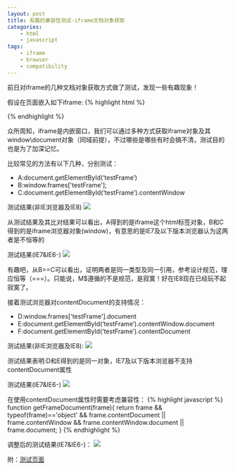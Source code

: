 ```yaml
---
layout: post
title: 有趣的兼容性测试-iframe文档对象获取
categories:
    - html
    - javascript
tags:
    - iframe
    - browser
    - compatibility
---
```


前日对iframe的几种文档对象获取方式做了测试，发现一些有趣现象！

假设在页面嵌入如下iframe:
{% highlight html %}
<iframe id="testFrame" name="testFrame" src="#" frameborder="0" border="0" scrolling="no" style="display:none"></iframe>
{% endhighlight %}

众所周知，iframe是内嵌窗口，我们可以通过多种方式获取iframe对象及其window\document对象（同域前提），不过哪些是哪些有时会搞不清，测试目的也是为了加深记忆。

比较常见的方法有以下几种，分别测试：

* A:document.getElementById(‘testFrame’)
* B:window.frames['testFrame'];
* C:document.getElementById(‘testFrame’).contentWindow

测试结果(非IE浏览器及IE8)
<img src="http://nunumick.me/lab/201003/2010-03-05_235442.png" />

从测试结果及其比对结果可以看出，A得到的是iframe这个html标签对象，B和C得到的是iframe浏览器对象(window)，有意思的是IE7及以下版本浏览器认为这两者是不恒等的


测试结果(IE7&IE6-)
<img src="http://nunumick.me/lab/201003/2010-03-05_235720.png" />

有趣吧，从B==C可以看出，证明两者是同一类型及同一引用，参考设计规范，理应恒等（===）。只能说，M$遵循的不是规范，是寂寞！好在IE8现在已经玩不起寂寞了。


接着测试浏览器对contentDocument的支持情况：

* D:window.frames['testFrame'].document
* E:document.getElementById(‘testFrame’).contentWindow.document
* F:document.getElementById(‘testFrame’).contentDocument

测试结果(非IE浏览器及IE8):
<img src="http://nunumick.me/lab/201003/2010-03-05_235507.png" />

测试结果表明:D和E得到的是同一对象，IE7及以下版本浏览器不支持contentDocument属性

测试结果(IE7&IE6-)
<img src="http://nunumick.me/lab/201003/2010-03-05_235805.png" />

在使用contentDocument属性时需要考虑兼容性：
{% highlight javascript %}
function getFrameDocument(frame){
    return frame && typeof(frame)=='object' && frame.contentDocument || frame.contentWindow && frame.contentWindow.document || frame.document;
}
{% endhighlight %}

调整后的测试结果(IE7&IE6-)：
<img src="http://nunumick.me/lab/201003/2010-03-05_235821.png" />

附：<a href="http://nunumick.me/lab/201003/iframe_content.html" target="_blank">测试页面</a>


